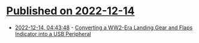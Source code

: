 # [Published on 2022-12-14](index.md)

* [2022-12-14, 04:43:48](https://news.ycombinator.com/item?id=33980083) - [Converting a WW2-Era Landing Gear and Flaps Indicator into a USB Peripheral](https://bikerglen.com/blog/ww2-landing-gear-flaps-indicator/)
